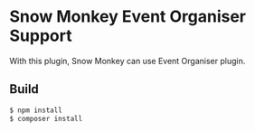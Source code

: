 # Snow Monkey Event Organiser Support

With this plugin, Snow Monkey can use Event Organiser plugin.

## Build

```bash
$ npm install
$ composer install
```

